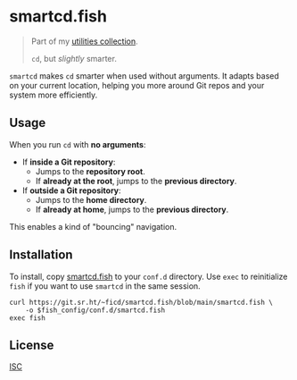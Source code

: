 # smartcd.fish

> Part of my [utilities collection](https://sr.ht/~ficd/utils/).
>
> `cd`, but _slightly_ smarter.

`smartcd` makes `cd` smarter when used without arguments. It adapts based on
your current location, helping you more around Git repos and your system more
efficiently.

## Usage

When you run `cd` with **no arguments**:

- If **inside a Git repository**:
  - Jumps to the **repository root**.
  - If **already at the root**, jumps to the **previous directory**.
- If **outside a Git repository**:
  - Jumps to the **home directory**.
  - If **already at home**, jumps to the **previous directory**.

This enables a kind of "bouncing" navigation.

## Installation

To install, copy [smartcd.fish](./smartcd.fish) to your `conf.d` directory. Use
`exec` to reinitialize `fish` if you want to use `smartcd` in the same session.

```fish
curl https://git.sr.ht/~ficd/smartcd.fish/blob/main/smartcd.fish \
    -o $fish_config/conf.d/smartcd.fish
exec fish
```

## License

[ISC](./LICENSE)
